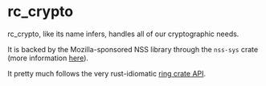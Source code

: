 # rc_crypto

rc_crypto, like its name infers, handles all of our cryptographic needs.

It is backed by the Mozilla-sponsored NSS library through the `nss-sys` crate (more information [here](nss_sys/README.md)).

It pretty much follows the very rust-idiomatic [ring crate API](https://briansmith.org/rustdoc/ring/).
